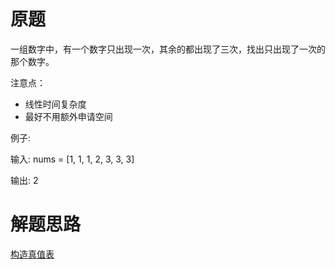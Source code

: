 # 原题
一组数字中，有一个数字只出现一次，其余的都出现了三次，找出只出现了一次的那个数字。

注意点：

  - 线性时间复杂度
  - 最好不用额外申请空间

例子:

输入: nums = [1, 1, 1, 2, 3, 3, 3]

输出: 2

# 解题思路
[构造真值表](https://blog.csdn.net/yutianzuijin/article/details/50597413)
